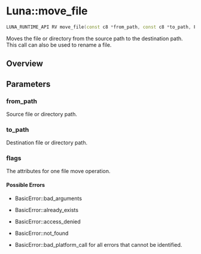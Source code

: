 # Luna::move_file

```c++
LUNA_RUNTIME_API RV move_file(const c8 *from_path, const c8 *to_path, FileMoveFlag flags=FileMoveFlag::none)
```

Moves the file or directory from the source path to the destination path. This call can also be used to rename a file. 

## Overview


## Parameters
### from_path
Source file or directory path. 

### to_path
Destination file or directory path. 

### flags
The attributes for one file move operation. 

#### Possible Errors
* BasicError::bad_arguments

* BasicError::already_exists

* BasicError::access_denied

* BasicError::not_found

* BasicError::bad_platform_call for all errors that cannot be identified. 

